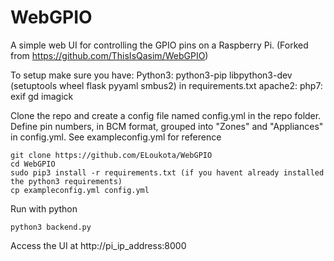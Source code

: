 # WebGPIO
A simple web UI for controlling the GPIO pins on a Raspberry Pi. (Forked from https://github.com/ThisIsQasim/WebGPIO)

To setup make sure you have:
Python3:
    python3-pip
    libpython3-dev
    (setuptools
    wheel
    flask
    pyyaml
    smbus2) in requirements.txt
 apache2:
    php7:
        exif
        gd
        imagick

    

Clone the repo and create a config file named config.yml in the repo folder. Define pin numbers, in BCM format, grouped into "Zones" and "Appliances" in config.yml. See exampleconfig.yml for reference

    git clone https://github.com/ELoukota/WebGPIO
    cd WebGPIO
    sudo pip3 install -r requirements.txt (if you havent already installed the python3 requirements)
    cp exampleconfig.yml config.yml

Run with python

    python3 backend.py     

Access the UI at http://pi_ip_address:8000
